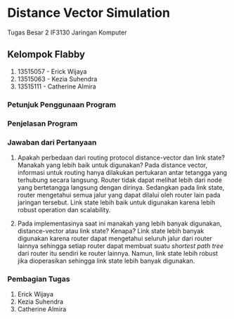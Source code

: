 # Distance Vector Simulation
Tugas Besar 2 IF3130 Jaringan Komputer

## Kelompok Flabby
1. 13515057 - Erick Wijaya
2. 13515063 - Kezia Suhendra
3. 13515111 - Catherine Almira

### Petunjuk Penggunaan Program

### Penjelasan Program

### Jawaban dari Pertanyaan
1. Apakah perbedaan dari routing protocol distance-vector dan link state? Manakah yang lebih baik untuk digunakan?
Pada distance vector, informasi untuk routing hanya dilakukan pertukaran antar tetangga yang terhubung secara langsung. Router tidak dapat melihat lebih dari node yang bertetangga langsung dengan dirinya. Sedangkan pada link state, router mengetahui semua jalur yang dapat dilalui oleh router lain pada jaringan tersebut. Link state lebih baik untuk digunakan karena lebih robust operation dan scalability.

2. Pada implementasinya saat ini manakah yang lebih banyak digunakan, distance-vector atau link state? Kenapa?
Link state lebih banyak digunakan karena router dapat mengetahui seluruh jalur dari router lainnya sehingga setiap router dapat membuat suatu *shortest path tree* dari router itu sendiri ke router lainnya. Namun, link state lebih robust jika dioperasikan sehingga link state lebih banyak digunakan.

### Pembagian Tugas
1. Erick Wijaya
2. Kezia Suhendra
3. Catherine Almira